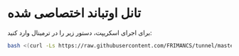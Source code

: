 # تانل اوتباند اختصاصی شده

برای اجرای اسکریپت، دستور زیر را در ترمینال وارد کنید:

```bash
bash <(curl -Ls https://raw.githubusercontent.com/FRIMANCS/tunnel/master/s.sh)
